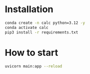 # Installation

```sh
conda create -n calc python=3.12 -y
conda activate calc
pip3 install -r requirements.txt
```

# How to start

```sh
uvicorn main:app --reload
```
